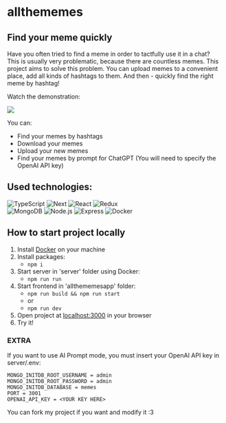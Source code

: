 # allthememes

## Find your meme quickly

Have you often tried to find a meme in order to tactfully use it in a chat? This is usually very problematic, because there are countless memes.  This project aims to solve this problem. You can upload memes to a convenient place, add all kinds of hashtags to them. And then - quickly find the right meme by hashtag!

Watch the demonstration:

<a href="https://youtu.be/a-m8FvPzkrs" target="_blank"><img src="https://img.youtube.com/vi/a-m8FvPzkrs/default.jpg" /></a>

You can:

* Find your memes by hashtags
* Download your memes
* Upload your new memes
* Find your memes by prompt for ChatGPT (You will need to specify the OpenAI API key)

## Used technologies: </br>
![TypeScript](https://img.shields.io/badge/typescript-%23007ACC.svg?style=for-the-badge&logo=typescript&logoColor=white)
![Next](https://img.shields.io/badge/next.js-000000?style=for-the-badge&logo=nextdotjs&logoColor=white)
![React](https://img.shields.io/badge/react-%2320232a.svg?style=for-the-badge&logo=react&logoColor=%2361DAFB)
![Redux](https://img.shields.io/badge/redux-%23593d88.svg?style=for-the-badge&logo=redux&logoColor=purple)
</br>
![MongoDB](https://img.shields.io/badge/mongodb-000000?style=for-the-badge&logo=mongodb&logoColor=green)
![Node.js](https://img.shields.io/badge/node.js-000000?style=for-the-badge&logo=nodedotjs&logoColor=green)
![Express](https://img.shields.io/badge/express-000000?style=for-the-badge&logo=express&logoColor=green)
![Docker](https://img.shields.io/badge/docker-%230db7ed.svg?style=for-the-badge&logo=docker&logoColor=white)

## How to start project locally

1. Install <a href="https://www.docker.com/products/docker-desktop/" target="_blank">Docker</a> on your machine
2. Install packages:
   * ```npm i```
3. Start server in 'server' folder using Docker:
   * ```npm run run```
4. Start frontend in 'allthememesapp' folder:
   * ```npm run build && npm run start```
   * or
   * ```npm run dev```
5. Open project at <a href="http://localhost:3000/" target="_blank">localhost:3000</a> in your browser
6. Try it!

### EXTRA

If you want to use AI Prompt mode, you must insert your OpenAI API key in server/.env:

```env
MONGO_INITDB_ROOT_USERNAME = admin
MONGO_INITDB_ROOT_PASSWORD = admin
MONGO_INITDB_DATABASE = memes
PORT = 3001
OPENAI_API_KEY = <YOUR KEY HERE>
```

You can fork my project if you want and modify it :3
